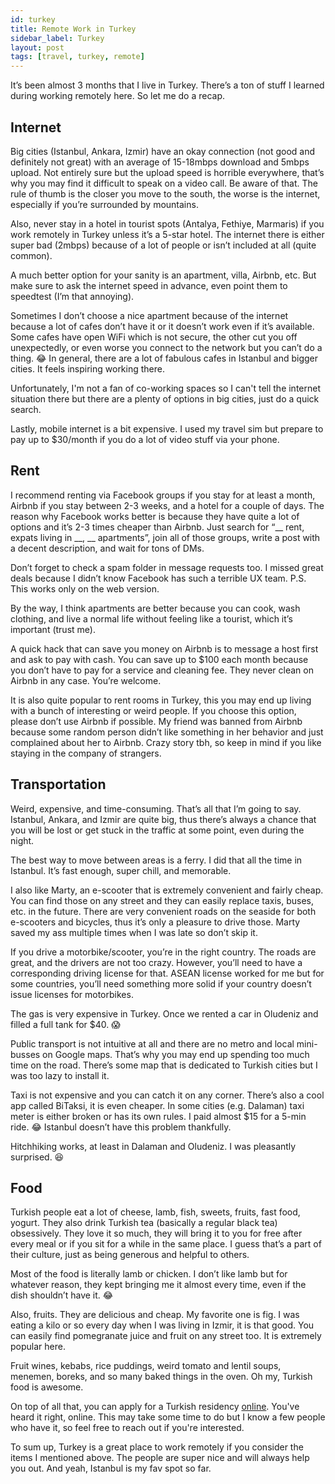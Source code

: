 ```yaml
---
id: turkey
title: Remote Work in Turkey
sidebar_label: Turkey
layout: post
tags: [travel, turkey, remote]
---
```


It’s been almost 3 months that I live in Turkey. There’s a ton of stuff I learned during working remotely here. So let me do a recap.

## Internet
Big cities (Istanbul, Ankara, Izmir) have an okay connection (not good and definitely not great) with an average of 15-18mbps download and 5mbps upload. Not entirely sure but the upload speed is horrible everywhere, that’s why you may find it difficult to speak on a video call. Be aware of that. The rule of thumb is the closer you move to the south, the worse is the internet, especially if you’re surrounded by mountains. 

<!--truncate-->

Also, never stay in a hotel in tourist spots (Antalya, Fethiye, Marmaris) if you work remotely in Turkey unless it’s a 5-star hotel. The internet there is either super bad (2mbps) because of a lot of people or isn’t included at all (quite common). 

A much better option for your sanity is an apartment, villa, Airbnb, etc. But make sure to ask the internet speed in advance, even point them to speedtest (I’m that annoying). 

Sometimes I don’t choose a nice apartment because of the internet because a lot of cafes don’t have it or it doesn’t work even if it’s available. Some cafes have open WiFi which is not secure, the other cut you off unexpectedly, or even worse you connect to the network but you can’t do a thing. 😂 In general, there are a lot of fabulous cafes in Istanbul and bigger cities. It feels inspiring working there.

Unfortunately, I'm not a fan of co-working spaces so I can't tell the internet situation there but there are a plenty of options in big cities, just do a quick search.

Lastly, mobile internet is a bit expensive. I used my travel sim but prepare to pay up to $30/month if you do a lot of video stuff via your phone.

## Rent
I recommend renting via Facebook groups if you stay for at least a month, Airbnb if you stay between 2-3 weeks, and a hotel for a couple of days. The reason why Facebook works better is because they have quite a lot of options and it’s 2-3 times cheaper than Airbnb. Just search for “__ rent, expats living in __, __ apartments”, join all of those groups, write a post with a decent description, and wait for tons of DMs. 

Don’t forget to check a spam folder in message requests too. I missed great deals because I didn’t know Facebook has such a terrible UX team. P.S. This works only on the web version.

By the way, I think apartments are better because you can cook, wash clothing, and live a normal life without feeling like a tourist, which it’s important (trust me).

A quick hack that can save you money on Airbnb is to message a host first and ask to pay with cash. You can save up to $100 each month because you don’t have to pay for a service and cleaning fee. They never clean on Airbnb in any case. You’re welcome.

It is also quite popular to rent rooms in Turkey, this you may end up living with a bunch of interesting or weird people. If you choose this option, please don’t use Airbnb if possible. My friend was banned from Airbnb because some random person didn’t like something in her behavior and just complained about her to Airbnb. Crazy story tbh, so keep in mind if you like staying in the company of strangers.

## Transportation
Weird, expensive, and time-consuming. That’s all that I’m going to say. Istanbul, Ankara, and Izmir are quite big, thus there’s always a chance that you will be lost or get stuck in the traffic at some point, even during the night.

The best way to move between areas is a ferry. I did that all the time in Istanbul. It’s fast enough, super chill, and memorable.

I also like Marty, an e-scooter that is extremely convenient and fairly cheap. You can find those on any street and they can easily replace taxis, buses, etc. in the future. There are very convenient roads on the seaside for both e-scooters and bicycles, thus it’s only a pleasure to drive those. Marty saved my ass multiple times when I was late so don’t skip it.

If you drive a motorbike/scooter, you’re in the right country. The roads are great, and the drivers are not too crazy. However, you’ll need to have a corresponding driving license for that. ASEAN license worked for me but for some countries, you’ll need something more solid if your country doesn’t issue licenses for motorbikes.

The gas is very expensive in Turkey. Once we rented a car in Oludeniz and filled a full tank for $40. 😱

Public transport is not intuitive at all and there are no metro and local mini-busses on Google maps. That’s why you may end up spending too much time on the road. There’s some map that is dedicated to Turkish cities but I was too lazy to install it.

Taxi is not expensive and you can catch it on any corner. There’s also a cool app called BiTaksi, it is even cheaper. In some cities (e.g. Dalaman) taxi meter is either broken or has its own rules. I paid almost $15 for a 5-min ride. 😂 Istanbul doesn’t have this problem thankfully.

Hitchhiking works, at least in Dalaman and Oludeniz. I was pleasantly surprised. 😆

## Food
Turkish people eat a lot of cheese, lamb, fish, sweets, fruits, fast food, yogurt. They also drink Turkish tea (basically a regular black tea) obsessively. They love it so much, they will bring it to you for free after every meal or if you sit for a while in the same place. I guess that’s a part of their culture, just as being generous and helpful to others.

Most of the food is literally lamb or chicken. I don’t like lamb but for whatever reason, they kept bringing me it almost every time, even if the dish shouldn’t have it. 😂

Also, fruits. They are delicious and cheap. My favorite one is fig. I was eating a kilo or so every day when I was living in Izmir, it is that good. You can easily find pomegranate juice and fruit on any street too. It is extremely popular here.

Fruit wines, kebabs, rice puddings, weird tomato and lentil soups, menemen, boreks, and so many baked things in the oven. Oh my, Turkish food is awesome.

On top of all that, you can apply for a Turkish residency [online](https://e-ikamet.goc.gov.tr). You've heard it right, online. This may take some time to do but I know a few people who have it, so feel free to reach out if you're interested.

To sum up, Turkey is a great place to work remotely if you consider the items I mentioned above. The people are super nice and will always help you out. And yeah, Istanbul is my fav spot so far.